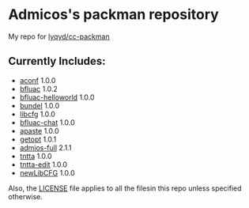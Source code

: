 # Admicos's packman repository
My repo for [lyqyd/cc-packman](https://github.com/lyqyd/cc-packman)

## Currently Includes:
* [aconf](http://www.computercraft.info/forums2/index.php?/topic/25456-libcfg-a-basic-configuration-api/) 1.0.0
* [bfluac](http://www.computercraft.info/forums2/index.php?/topic/27197-bfluac-convert-brainfuck-programs-to-lua/) 1.0.2
* [bfluac-helloworld](http://www.computercraft.info/forums2/index.php?/topic/27197-bfluac-convert-brainfuck-programs-to-lua/) 1.0.0
* [bundel](http://www.computercraft.info/forums2/index.php?/topic/26350-bundel-a-program-to-bundle-multiple-files-to-one-self-extracting-program) 1.0.0
* [libcfg](http://www.computercraft.info/forums2/index.php?/topic/25456-libcfg-a-basic-configuration-api/) 1.0.0
* [bfluac-chat](http://www.computercraft.info/forums2/index.php?/topic/27197-bfluac-convert-brainfuck-programs-to-lua/) 1.0.0
* [apaste](http://46.101.102.147:5000/) 1.0.0
* [getopt](http://www.computercraft.info/forums2/index.php?/topic/27355-getopt-easy-option-parsing/) 1.0.1
* [admios-full](http://www.computercraft.info/forums2/index.php?/topic/25411-admios-rw/) 2.1.1
* [tntta](http://www.computercraft.info/forums2/index.php?/topic/27463-try-not-to-touch-anything/) 1.0.0
* [tntta-edit](http://www.computercraft.info/forums2/index.php?/topic/27463-try-not-to-touch-anything/) 1.0.0
* [newLibCFG](http://www.computercraft.info/forums2/index.php?/topic/27494-newlibcfg-basic-configuration-api/) 1.0.0

Also, the [LICENSE](/LICENSE) file applies to all the filesin this repo unless specified otherwise.